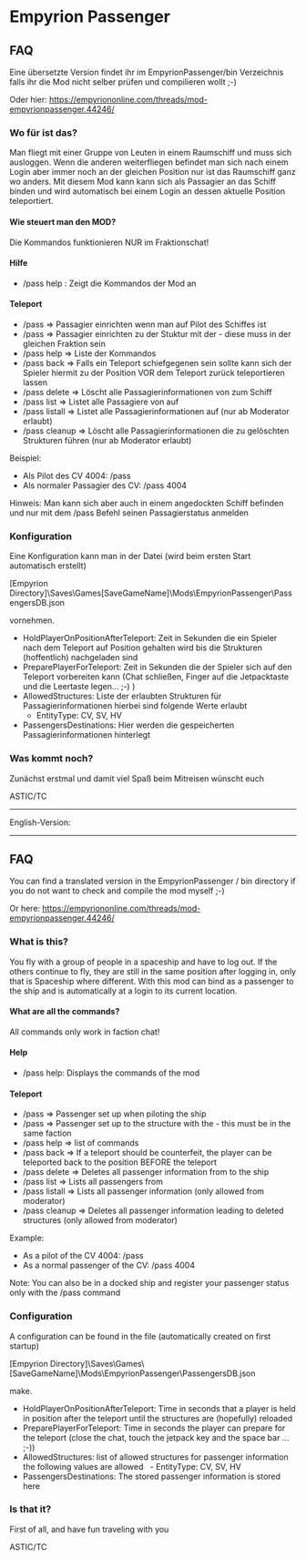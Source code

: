 ﻿# Empyrion Passenger
## FAQ

Eine übersetzte Version findet ihr im EmpyrionPassenger/bin Verzeichnis falls ihr die Mod nicht selber prüfen und compilieren wollt ;-)

Oder hier: https://empyriononline.com/threads/mod-empyrionpassenger.44246/

### Wo für ist das?

Man fliegt mit einer Gruppe von Leuten in einem Raumschiff und muss sich ausloggen. 
Wenn die anderen weiterfliegen befindet man sich nach einem Login aber immer noch an der gleichen Position nur ist das
Raumschiff ganz wo anders. Mit diesem Mod kann kann sich als Passagier an das Schiff binden und wird automatisch bei einem
Login an dessen aktuelle Position teleportiert.

#### Wie steuert man den MOD?

Die Kommandos funktionieren NUR im Fraktionschat!

#### Hilfe

* /pass help : Zeigt die Kommandos der Mod an

#### Teleport

* /pass => Passagier einrichten wenn man auf Pilot des Schiffes ist
* /pass <Id> => Passagier einrichten zu der Stuktur mit der <Id> - diese muss in der gleichen Fraktion sein
* /pass help => Liste der Kommandos
* /pass back => Falls ein Teleport schiefgegenen sein sollte kann sich der Spieler hiermit zu der Position VOR dem Teleport zurück teleportieren lassen
* /pass delete <Id> => Löscht alle Passagierinformationen von zum Schiff <Id>
* /pass list <Id> => Listet alle Passagiere von <Id> auf
* /pass listall => Listet alle Passagierinformationen auf (nur ab Moderator erlaubt)
* /pass cleanup => Löscht alle Passagierinformationen die zu gelöschten Strukturen führen (nur ab Moderator erlaubt)

Beispiel:
- Als Pilot des CV 4004: /pass
- Als normaler Passagier des CV: /pass 4004

Hinweis: Man kann sich aber auch in einem angedockten Schiff befinden und nur mit dem /pass Befehl seinen Passagierstatus anmelden

### Konfiguration
Eine Konfiguration kann man in der Datei (wird beim ersten Start automatisch erstellt)

[Empyrion Directory]\Saves\Games\[SaveGameName]\Mods\EmpyrionPassenger\PassengersDB.json

vornehmen.

* HoldPlayerOnPositionAfterTeleport: Zeit in Sekunden die ein Spieler nach dem Teleport auf Position gehalten wird bis die Strukturen (hoffentlich) nachgeladen sind
* PreparePlayerForTeleport: Zeit in Sekunden die der Spieler sich auf den Teleport vorbereiten kann (Chat schließen, Finger auf die Jetpacktaste und die Leertaste legen... ;-) )
* AllowedStructures: Liste der erlaubten Strukturen für Passagierinformationen hierbei sind folgende Werte erlaubt
  - EntityType: CV, SV, HV 
* PassengersDestinations: Hier werden die gespeicherten Passagierinformationen hinterlegt

### Was kommt noch?
Zunächst erstmal und damit viel Spaß beim Mitreisen wünscht euch

ASTIC/TC

***

English-Version:

---

## FAQ

You can find a translated version in the EmpyrionPassenger / bin directory if you do not want to check and compile the mod myself ;-)

Or here: https://empyriononline.com/threads/mod-empyrionpassenger.44246/

### What is this?

You fly with a group of people in a spaceship and have to log out.
If the others continue to fly, they are still in the same position after logging in, only that is
Spaceship where different. With this mod can bind as a passenger to the ship and is automatically at a
login to its current location.

#### What are all the commands?

All commands only work in faction chat!

#### Help

* /pass help: Displays the commands of the mod

#### Teleport

* /pass => Passenger set up when piloting the ship
* /pass <Id> => Passenger set up to the structure with the <Id> - this must be in the same faction
* /pass help => list of commands
* /pass back => If a teleport should be counterfeit, the player can be teleported back to the position BEFORE the teleport
* /pass delete <Id> => Deletes all passenger information from to the ship <Id>
* /pass list <Id> => Lists all passengers from <Id>
* /pass listall => Lists all passenger information (only allowed from moderator)
* /pass cleanup => Deletes all passenger information leading to deleted structures (only allowed from moderator)

Example:
- As a pilot of the CV 4004: /pass
- As a normal passenger of the CV: /pass 4004

Note: You can also be in a docked ship and register your passenger status only with the /pass command

### Configuration
A configuration can be found in the file (automatically created on first startup)

[Empyrion Directory]\Saves\Games\\[SaveGameName]\Mods\EmpyrionPassenger\PassengersDB.json

make.

* HoldPlayerOnPositionAfterTeleport: Time in seconds that a player is held in position after the teleport until the structures are (hopefully) reloaded
* PreparePlayerForTeleport: Time in seconds the player can prepare for the teleport (close the chat, touch the jetpack key and the space bar ... ;-))
* AllowedStructures: list of allowed structures for passenger information the following values ​​are allowed
  - EntityType: CV, SV, HV
* PassengersDestinations: The stored passenger information is stored here

### Is that it?
First of all, and have fun traveling with you

ASTIC/TC
